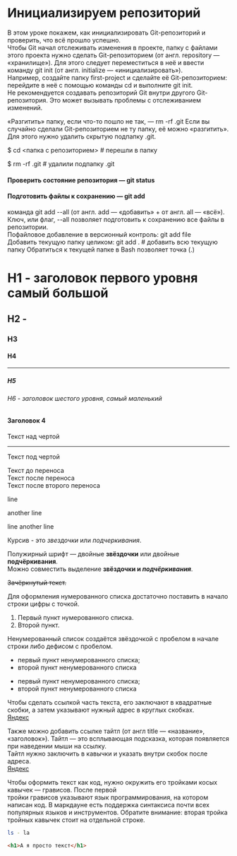 # Инициализируем репозиторий  


В этом уроке покажем, как инициализировать Git-репозиторий и проверить, что всё прошло успешно.  
Чтобы Git начал отслеживать изменения в проекте, папку с файлами этого проекта нужно сделать Git-репозиторием (от англ. repository — «хранилище»). Для этого следует переместиться в неё и ввести команду git init (от англ. initialize — «инициализировать»).  
Например, создайте папку first-project и сделайте её Git-репозиторием: перейдите в неё с помощью команды cd и выполните git init.  
Не рекомендуется создавать репозиторий Git внутри другого Git-репозитория. Это может вызывать проблемы с отслеживанием изменений.

«Разгитить» папку, если что-то пошло не так, — rm -rf .git
Если вы случайно сделали Git-репозиторием не ту папку, её можно «разгитить». Для этого нужно удалить скрытую подпапку .git.

$ cd <папка с репозиторием> # перешли в папку  
  
  $ rm -rf .git # удалили подпапку .git   
  
#### Проверить состояние репозитория — git status  

#### Подготовить файлы к сохранению — git add  
команда git add --all (от англ. add — «добавить» + от англ. all — «всё»). Ключ, или флаг, --all позволяет подготовить к сохранению все файлы в репозитории.  
Пофайловое добавление в версионный контроль: git add file  
Добавить текущую папку целиком: git add . # добавить всю текущую папку Обратиться к текущей папке в Bash позволяет точка (.)








# H1 - заголовок первого уровня самый большой
## H2 - 
### H3
#### H4
----
##### H5
###### H6 - заголовок шестого уровня, самый маленький

#### Заголовок 4

Текст над чертой

---

Текст под чертой  

Текст до переноса  
Текст после переноса <br>
Текст после второго переноса  


line

another line

line
another line

Курсив - это *звездочки* или _подчеркивания_.


Полужирный шрифт — двойные **звёздочки** или двойные __подчёркивания__.  
Можно совместить выделение **звёздочки и _подчёркивания_**.

~~Зачёркнутый текст.~~  

Для оформления нумерованного списка достаточно поставить в начало строки цифры с точкой.  
1. Первый пункт нумерованного списка.
2. Второй пункт.

Ненумерованный список создаётся звёздочкой с пробелом в начале строки либо дефисом с пробелом.  
* первый пункт ненумерованного списка;
* второй пункт ненумерованного списка

- первый пункт ненумерованного списка;
- второй пункт ненумерованного списка

Чтобы сделать ссылкой часть текста, его заключают в квадратные скобки, а затем  указывают нужный адрес в круглых скобках.  
[Яндекс](https://www.yandex.ru)

Также можно добавить ссылке тайтл (от англ title — «название», «заголовок»). 
 Тайтл — это всплывающая подсказка, которая появляется при наведении мыши на ссылку.  
Тайтл нужно заключить в кавычки и указать внутри скобок после адреса.  
[Яндекс](https://www.yandex.ru "Я Yandex!") 

Чтобы оформить текст как код, нужно окружить его тройками косых кавычек — грависов. После первой  
тройки грависов указывают язык программирования, на котором написан код. 
В маркдауне есть поддержка синтаксиса почти всех популярных языков и инструментов. 
Обратите внимание: вторая тройка тройных кавычек стоит на отдельной строке. 
```bash
ls - la
```
```html
<h1>А я просто текст</h1>
```


